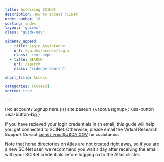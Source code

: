 ```yaml
---
title: Accessing SCINet
description: How to access SCINet
order_number: 10
sorting: index
layout: "guides"
class: "guide-nav"

sidenav_append: 
  - title: Login Assistance
    url: /guides/access/login
    class: "text-emph"
  - title: SEARCH
    url: /search
    class: "sidenav-search"

short_title: Access

categories: [Access]
sorted: true

---
```


[No account? Signup here.]({{ site.baseurl }}/about/signup){: .usa-button .usa-button-big }

If you have recieved your login credentials in an email, this guide will help you get connected to SCINet.  Otherwise, please email the Virtual Research Support Core at [scinet_vrsc@USDA.GOV](mailto:scinet_vrsc@USDA.GOV?subject=account%20access) for assistance. <!--excerpt-->

Note that home directories on Atlas are not created right away, so if you are a new SCINet user, we recommend you wait a day after receiving the email with your SCINet credentials before logging on to the Atlas cluster.
